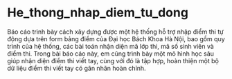 # He_thong_nhap_diem_tu_dong
Báo cáo trình bày cách xây dựng được một hệ thống hỗ trợ nhập điểm thi
tự động dựa trên form bảng điểm của Đại học Bách Khoa Hà Nội, bao gồm quy
trình của hệ thống, các bài toán nhận diện mã lớp thi, mã số sinh viên và điểm
thi. 
Trong bài báo cáo này, em cũng trình bày một mô hình học sâu giúp nhận
diện điểm thi viết tay, cùng với đó là tập hợp, hoàn thiện một bộ dữ liệu điểm
thi viết tay có gãn nhãn hoàn chỉnh.
